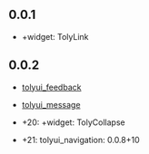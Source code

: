 ## 0.0.1

* +widget: TolyLink 

## 0.0.2

* [tolyui_feedback](https://pub.dev/packages/tolyui_feedback)
* [tolyui_message](https://pub.dev/packages/tolyui_message)

* +20: +widget: TolyCollapse 
* +21: tolyui_navigation: 0.0.8+10